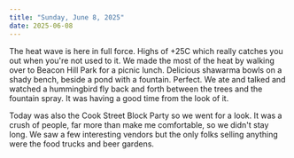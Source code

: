 ```yaml
---
title: "Sunday, June 8, 2025"
date: 2025-06-08
---
```


The heat wave is here in full force.  Highs of +25C which really catches you out when you're not used to it.  We made the most of the heat by walking over to Beacon Hill Park for a picnic lunch.  Delicious shawarma bowls on a shady bench, beside a pond with a fountain.  Perfect.  We ate and talked and watched a hummingbird fly back and forth between the trees and the fountain spray.  It was having a good time from the look of it.

Today was also the Cook Street Block Party so we went for a look.  It was a crush of people, far more than make me comfortable, so we didn't stay long.  We saw a few interesting vendors but the only folks selling anything were the food trucks and beer gardens.
